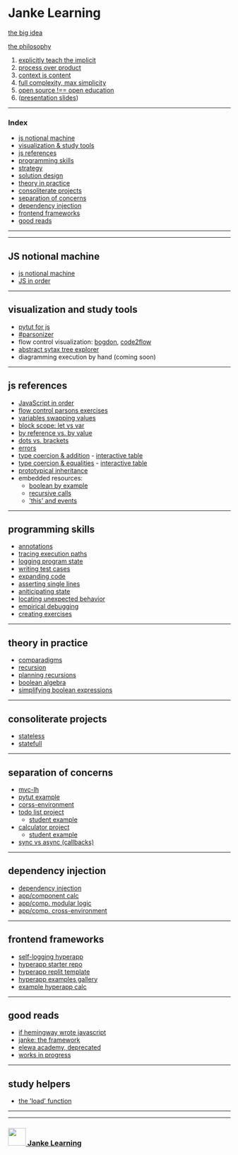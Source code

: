 #  Janke Learning

[the big idea](https://github.com/janke-learning/the-big-idea)    

[the philosophy](https://github.com/janke-learning/fosdem-2019)  
1. [explicitly teach the implicit](https://github.com/janke-learning/fosdem-2019/blob/master/1-explicitly-teach-the-implicit.md)
1. [process over product](https://github.com/janke-learning/fosdem-2019/blob/master/2-process-over-product.md)  
1. [context is content](https://github.com/janke-learning/fosdem-2019/blob/master/3-context-is-content.md)  
1. [full complexity, max simplicity](https://github.com/janke-learning/fosdem-2019/tree/master/4-full-complexity-max-simplicity)  
1. [open source !== open education](https://github.com/janke-learning/fosdem-2019/blob/master/5-open-source-open-education.md)  
1. ([presentation slides](https://janke-learning.github.io/fosdem-2019/#/)) 

---

### Index
* [js notional machine](#js-notional-machine)
* [visualization & study tools](#visualization-and-study-tools) 
* [js references](#js-references)  
* [programming skills](#programming-skills) 
* [strategy]()
* [solution design]()
* [theory in practice](#theory-in-practice)  
* [consoliterate projects](#consoliterate-projects)  
* [separation of concerns](#separation-of-concerns)  
* [dependency injection](#dependency-injection)  
* [frontend frameworks](#frontend-frameworks)  
* [good reads](#good-reads)   

---
---

## JS notional machine

* [js notional machine](https://github.com/janke-learning/js-notional-machine)
* [JS in order](https://github.com/janke-learning/js-in-order) 



---

## visualization and study tools

* [pytut for js](http://pythontutor.com/javascript.html#)
* [#parsonizer](https://github.com/janke-learning/parsonizer)
* flow control visualization: [bogdon](https://bogdan-lyashenko.github.io/js-code-to-svg-flowchart/docs/live-editor/index.html), [code2flow](https://code2flow.com/app)  
* [abstract sytax tree explorer](https://astexplorer.net)
* diagramming execution by hand (coming soon)

---

## js references

* [JavaScript in order](https://github.com/janke-learning/js-notional-machine/blob/master/javascript-in-order.md) 
* [flow control parsons exercises](https://github.com/janke-learning/parsons-control-flow)   
* [variables swapping values](https://github.com/janke-learning/value-swap)  
* [block scope: let vs var](https://github.com/janke-learning/block-scope-let-vs-var/blob/master/README.md)  
* [by reference vs. by value](https://github.com/janke-learning/reference-vs-value) 
* [dots vs. brackets](https://github.com/janke-learning/dots-vs-brackets)  
* [errors](https://github.com/janke-learning/errors) 
* [type coercion & addition](https://github.com/janke-learning/addition-coercion) - [interactive table](https://janke-learning.github.io/arithmetic-coercion/)  
* [type coercion & equalities](https://github.com/janke-learning/equalities-coercion) - [interactive table](https://janke-learning.github.io/equalities-coercion)   
* [prototypical inheritance](https://github.com/janke-learning/prototypical-inheritance/tree/master)
* embedded resources:
  * [boolean by example](https://github.com/janke-learning/boolean-by-example) 
  * [recursive calls](https://github.com/janke-learning/recursive-calls) 
  * ['this' and events](https://janke-learning.github.io/fosdem-2019/4-full-complexity-max-simplicity/index.html) 

---

## programming skills

* [annotations]()
* [tracing execution paths](https://github.com/janke-learning/execution-paths)
* [logging program state](https://github.com/janke-learning/trace-and-log)
* [writing test cases](https://github.com/janke-learning/test-cases)
* [expanding code](https://github.com/janke-learning/expanding)
* [asserting single lines](https://github.com/janke-learning/trace-and-assert)
* [aniticipating state]()
* [locating unexpected behavior]()
* [empirical debugging]()
* [creating exercises]()


---

## theory in practice
* [comparadigms](https://github.com/janke-learning/comparadigms)
* [recursion](https://github.com/janke-learning/recursion) 
* [planning recursions](https://github.com/janke-learning/fosdem-2019/blob/master/2-process-over-product.md) 
* [boolean algebra](https://github.com/janke-learning/boolean-algebra) 
* [simplifying boolean expressions](https://github.com/janke-learning/simplifying-boolean-expressions)

---

## consoliterate projects
* [stateless](https://github.com/janke-learning/stateless-demo-project) 
* [statefull](https://github.com/janke-learning/statefull-project-demo) 

---

## separation of concerns
* [mvc-lh](https://github.com/janke-learning/mvc-lh)   
* [pytut example](https://github.com/janke-learning/mvclh-pytut-example)   
* [corss-environment](https://github.com/janke-learning/cross-environment-mvclh)  
* [todo list project](https://github.com/janke-learning/todo-list-mvclh-project)   
    * [student example](https://github.com/Joaoviana/mvc-lh-todo-list)  
* [calculator project](https://github.com/janke-learning/calc-mvclh-project)  
    * [student example](https://github.com/Joaoviana/mvc-lh-clean-calc) 
* [sync vs async (callbacks)](https://github.com/janke-learning/sync-async-mvclh)  

---

## dependency injection
* [dependency injection](https://github.com/elewa-academy/dependency-injection)  
* [app/component calc](https://github.com/elewa-academy/app-component-calc)  
* [app/comp. modular logic](https://github.com/elewa-academy/app-component-modular-logic)  
* [app/comp. cross-environment](https://github.com/elewa-academy/app-component-cross-environment)  

---

## frontend frameworks
* [self-logging hyperapp](https://github.com/janke-learning/self-logging-hyperapp)  
* [hyperapp starter repo](https://github.com/janke-learning/hyperapp-starter-basic)  
* [hyperapp replit template](https://repl.it/@colevandersWands/hyperapp-starter-basic)  
* [hyperapp examples gallery](https://repl.it/@colevandersWands/hyperapp-examples-gallery)
* [example hyperapp calc](https://repl.it/@colevandersWands/hyperapping-calc-1)  


---

## good reads
* [if hemingway wrote javascript](https://github.com/janke-learning/if-hemingway) 
* [janke: the framework](https://github.com/janke-learning/janke-the-framework)  
* [elewa academy, deprecated](https://github.com/elewa-academy)   
* [works in progress](https://github.com/colevanderswands/top)   

---
  
## study helpers
* [the 'load' function](https://github.com/janke-learning/load)
      
___
___
### <a href="http://janke-learning.org" target="_blank"><img src="https://user-images.githubusercontent.com/18554853/50098409-22575780-021c-11e9-99e1-962787adaded.png" width="40" height="40"></img> Janke Learning</a>
